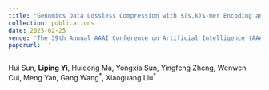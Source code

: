 ```yaml
--- 
title: "Genomics Data Lossless Compression with $(s,k)$-mer Encoding and Deep Neural Networks" 
collection: publications 
date: 2025-02-25
venue: 'The 39th Annual AAAI Conference on Artificial Intelligence (AAAI), CCF-A' 
paperurl: '' 
--- 
```

Hui Sun, **Liping Yi**, Huidong Ma, Yongxia Sun, Yingfeng Zheng, Wenwen Cui,  Meng Yan, Gang Wang$^{\ast}$, Xiaoguang Liu$^{\ast}$



